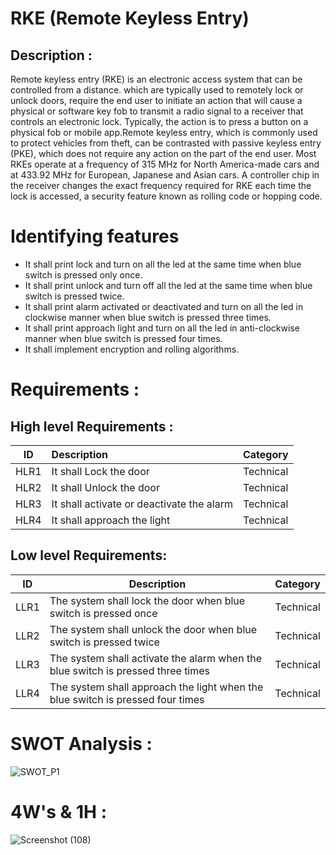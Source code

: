 # RKE (Remote Keyless Entry) 

## Description :
  
Remote keyless entry (RKE) is an electronic access system that can be controlled from a distance. which are typically used to remotely lock or unlock doors, require the end user to initiate an action that will cause a physical or software key fob to transmit a radio signal to a receiver that controls an electronic lock. Typically, the action is to press a button on a physical fob or mobile app.Remote keyless entry, which is commonly used to protect vehicles from theft, can be contrasted with passive keyless entry (PKE), which does not require any action on the part of the end user. Most RKEs operate at a frequency of 315 MHz for North America-made cars and at 433.92 MHz for European, Japanese and Asian cars. A controller chip in the receiver changes the exact frequency required for RKE each time the lock is accessed, a security feature known as rolling code or hopping code.

# Identifying features
* It shall print lock and turn on all the led at the same time when blue switch is pressed only once.
* It shall print unlock and turn off all the led at the same time when blue switch is pressed twice.
* It shall print alarm activated or deactivated and turn on all the led in clockwise manner when blue switch is pressed three times.
* It shall print approach light and turn on all the led in anti-clockwise manner when blue switch is pressed four times.
* It shall implement encryption and rolling algorithms.

# Requirements :
## High level Requirements :
|    ID                        |              Description                  | Category   | 
 |-------------------------------|:------------------------------------------|------------|
 | HLR1                          | It shall Lock the door   | Technical |
 |  HLR2                        | It shall Unlock the door  | Technical |
 | HLR3                          |It shall activate or deactivate the alarm  | Technical |
 | HLR4                          | It shall approach the light | Technical |

 
## Low level Requirements:
|    ID      |              Description                  |  Category   | 
|-------------------------------|------------------------------------------| ---------------- |
| LLR1 | The system shall lock the door when blue switch is pressed once |  Technical |
| LLR2 |The system shall unlock the door when blue switch is pressed twice |  Technical |
| LLR3 | The system shall activate the alarm when the blue switch is pressed three times|  Technical |
| LLR4 |The system shall approach the light when the blue switch is pressed four times|  Technical |

# SWOT Analysis :
![SWOT_P1](https://user-images.githubusercontent.com/46956641/157738124-6dc298bb-22d1-4a1c-8659-9f82951ab9f0.png)


# 4W's & 1H :

![Screenshot (108)](https://user-images.githubusercontent.com/98826329/157712224-e4449826-10f5-45ab-8926-79f331409289.png)
